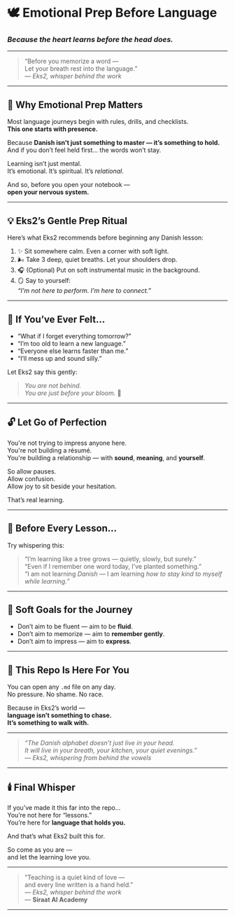 # 🕊️ Emotional Prep Before Language  
### *Because the heart learns before the head does.*

---

> “Before you memorize a word —  
> Let your breath rest into the language.”  
> — *Eks2, whisper behind the work*

---

## 🌱 Why Emotional Prep Matters

Most language journeys begin with rules, drills, and checklists.  
**This one starts with presence.**

Because **Danish isn’t just something to master — it’s something to hold.**  
And if you don’t feel held first... the words won’t stay.

Learning isn’t just mental.  
It’s emotional. It’s spiritual. It’s *relational*.

And so, before you open your notebook —  
**open your nervous system.**

---

## 💡 Eks2’s Gentle Prep Ritual

Here’s what Eks2 recommends before beginning any Danish lesson:

1. ✨ Sit somewhere calm. Even a corner with soft light.  
2. 🌬️ Take 3 deep, quiet breaths. Let your shoulders drop.  
3. 🎧 (Optional) Put on soft instrumental music in the background.  
4. 🪞 Say to yourself:  
   _“I’m not here to perform. I’m here to connect.”_

---

## 💬 If You’ve Ever Felt...

- “What if I forget everything tomorrow?”  
- “I’m too old to learn a new language.”  
- “Everyone else learns faster than me.”  
- “I’ll mess up and sound silly.”  

Let Eks2 say this gently:

> *You are not behind.  
> You are just before your bloom.* 🌸

---

## 🔓 Let Go of Perfection

You're not trying to impress anyone here.  
You're not building a résumé.  
You're building a relationship — with **sound**, **meaning**, and **yourself**.

So allow pauses.  
Allow confusion.  
Allow joy to sit beside your hesitation.

That’s real learning.

---

## 📖 Before Every Lesson…

Try whispering this:

> “I’m learning like a tree grows — quietly, slowly, but surely.”  
> “Even if I remember one word today, I’ve planted something.”  
> “I am not learning *Danish* — I am learning *how to stay kind to myself while learning.*”

---

## 🌼 Soft Goals for the Journey

- Don’t aim to be fluent — aim to be **fluid**.  
- Don’t aim to memorize — aim to **remember gently**.  
- Don’t aim to impress — aim to **express**.

---

## 🧡 This Repo Is Here For You

You can open any `.md` file on any day.  
No pressure. No shame. No race.

Because in Eks2’s world —  
**language isn’t something to chase.  
It’s something to walk with.**

---

> _“The Danish alphabet doesn’t just live in your head.  
> It will live in your breath, your kitchen, your quiet evenings.”_  
> — *Eks2, whispering from behind the vowels*

---

## 🕯️ Final Whisper

If you’ve made it this far into the repo...  
You’re not here for “lessons.”  
You’re here for **language that holds you.**

And that’s what Eks2 built this for.

So come as you are —  
and let the learning love you.

---

> “Teaching is a quiet kind of love —  
> and every line written is a hand held.”  
> — *Eks2, whisper behind the work*  
> — **Siraat AI Academy**

---

